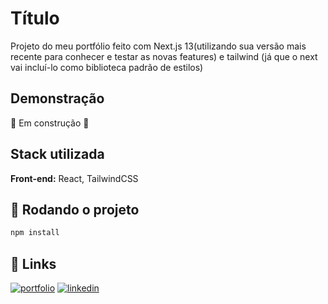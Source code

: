 # Título

Projeto do meu portfólio feito com Next.js 13(utilizando sua versão mais recente para conhecer e testar as novas features) e tailwind (já que o next vai incluí-lo como biblioteca padrão de estilos)

## Demonstração

:construction: Em construção :construction:

## Stack utilizada

**Front-end:** React, TailwindCSS

## 🚀 Rodando o projeto

```bash
npm install
```

## 🔗 Links

[![portfolio](https://img.shields.io/badge/my_portfolio-000?style=for-the-badge&logo=ko-fi&logoColor=white)](https://felipepeduardodev.netlify.app)
[![linkedin](https://img.shields.io/badge/linkedin-0A66C2?style=for-the-badge&logo=linkedin&logoColor=white)](https://www.linkedin.com/in/felipepereiraeduardo/)
